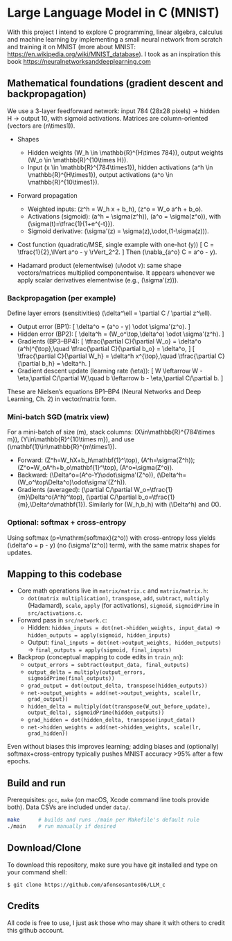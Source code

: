 # Large Language Model in C (MNIST)
With this project I intend to explore C programming, linear algebra, calculus and machine learning by implementing a small neural network from scratch and training it on MNIST (more about MNIST: https://en.wikipedia.org/wiki/MNIST_database).
I took as an inspiration this book https://neuralnetworksanddeeplearning.com

## Mathematical foundations (gradient descent and backpropagation)

We use a 3-layer feedforward network: input 784 (28x28 pixels) → hidden H → output 10, with sigmoid activations. Matrices are column-oriented (vectors are \(n\times1\)).

- Shapes
  - Hidden weights \(W_h \in \mathbb{R}^{H\times 784}\), output weights \(W_o \in \mathbb{R}^{10\times H}\).
  - Input \(x \in \mathbb{R}^{784\times1}\), hidden activations \(a^h \in \mathbb{R}^{H\times1}\), output activations \(a^o \in \mathbb{R}^{10\times1}\).

- Forward propagation
  - Weighted inputs: \(z^h = W_h x + b_h\), \(z^o = W_o a^h + b_o\).
  - Activations (sigmoid): \(a^h = \sigma(z^h)\), \(a^o = \sigma(z^o)\), with \(\sigma(t)=\tfrac{1}{1+e^{-t}}\).
  - Sigmoid derivative: \(\sigma'(z) = \sigma(z)\,\odot\,(1-\sigma(z))\).

- Cost function (quadratic/MSE, single example with one-hot \(y\))
  \[ C = \tfrac{1}{2}\,\lVert a^o - y \rVert_2^2. \]
  Then \(\nabla_{a^o} C = a^o - y\).

- Hadamard product (elementwise) \(u\odot v\): same shape vectors/matrices multiplied componentwise. It appears whenever we apply scalar derivatives elementwise (e.g., \(\sigma'(z)\)).

### Backpropagation (per example)

Define layer errors (sensitivities) \(\delta^\ell = \partial C / \partial z^\ell\).

- Output error (BP1):
  \[ \delta^o = (a^o - y) \odot \sigma'(z^o). \]
- Hidden error (BP2):
  \[ \delta^h = (W_o^\top\,\delta^o) \odot \sigma'(z^h). \]
- Gradients (BP3–BP4):
  \[ \tfrac{\partial C}{\partial W_o} = \delta^o (a^h)^{\top},\quad \tfrac{\partial C}{\partial b_o} = \delta^o, \]
  \[ \tfrac{\partial C}{\partial W_h} = \delta^h x^{\top},\quad \tfrac{\partial C}{\partial b_h} = \delta^h. \]
- Gradient descent update (learning rate \(\eta\)):
  \[ W \leftarrow W - \eta\,\partial C/\partial W,\quad b \leftarrow b - \eta\,\partial C/\partial b. \]

These are Nielsen’s equations BP1–BP4 (Neural Networks and Deep Learning, Ch. 2) in vector/matrix form.

### Mini-batch SGD (matrix view)

For a mini-batch of size \(m\), stack columns: \(X\in\mathbb{R}^{784\times m}\), \(Y\in\mathbb{R}^{10\times m}\), and use \(\mathbf{1}\in\mathbb{R}^{m\times1}\).

- Forward: \(Z^h=W_hX+b_h\mathbf{1}^\top\), \(A^h=\sigma(Z^h)\); \(Z^o=W_oA^h+b_o\mathbf{1}^\top\), \(A^o=\sigma(Z^o)\).
- Backward: \(\Delta^o=(A^o-Y)\odot\sigma'(Z^o)\), \(\Delta^h=(W_o^\top\Delta^o)\odot\sigma'(Z^h)\).
- Gradients (averaged): \(\partial C/\partial W_o=\tfrac{1}{m}\Delta^o(A^h)^\top\), \(\partial C/\partial b_o=\tfrac{1}{m}\,\Delta^o\mathbf{1}\). Similarly for \(W_h,b_h\) with \(\Delta^h\) and \(X\).

### Optional: softmax + cross-entropy

Using softmax \(p=\mathrm{softmax}(z^o)\) with cross-entropy loss yields \(\delta^o = p - y\) (no \(\sigma'(z^o)\) term), with the same matrix shapes for updates.

## Mapping to this codebase

- Core math operations live in `matrix/matrix.c` and `matrix/matrix.h`:
  - `dot(matrix multiplication)`, `transpose`, `add`, `subtract`, `multiply` (Hadamard), `scale`, `apply` (for activations), `sigmoid`, `sigmoidPrime` in `src/activations.c`.
- Forward pass in `src/network.c`:
  - Hidden: `hidden_inputs = dot(net->hidden_weights, input_data)` → `hidden_outputs = apply(sigmoid, hidden_inputs)`
  - Output: `final_inputs = dot(net->output_weights, hidden_outputs)` → `final_outputs = apply(sigmoid, final_inputs)`
- Backprop (conceptual mapping to code edits in `train_nn`):
  - `output_errors = subtract(output_data, final_outputs)`
  - `output_delta = multiply(output_errors, sigmoidPrime(final_outputs))`
  - `grad_output = dot(output_delta, transpose(hidden_outputs))`
  - `net->output_weights = add(net->output_weights, scale(lr, grad_output))`
  - `hidden_delta = multiply(dot(transpose(W_out_before_update), output_delta), sigmoidPrime(hidden_outputs))`
  - `grad_hidden = dot(hidden_delta, transpose(input_data))`
  - `net->hidden_weights = add(net->hidden_weights, scale(lr, grad_hidden))`

Even without biases this improves learning; adding biases and (optionally) softmax+cross-entropy typically pushes MNIST accuracy >95% after a few epochs.

## Build and run

Prerequisites: `gcc`, `make` (on macOS, Xcode command line tools provide both). Data CSVs are included under `data/`.

```bash
make      # builds and runs ./main per Makefile's default rule
./main    # run manually if desired
```

## Download/Clone

To download this repository, make sure you have git installed and type on your command shell:
```shell
$ git clone https://github.com/afonsosantos06/LLM_c
```

## Credits

All code is free to use, I just ask those who may share it with others to credit this github account.